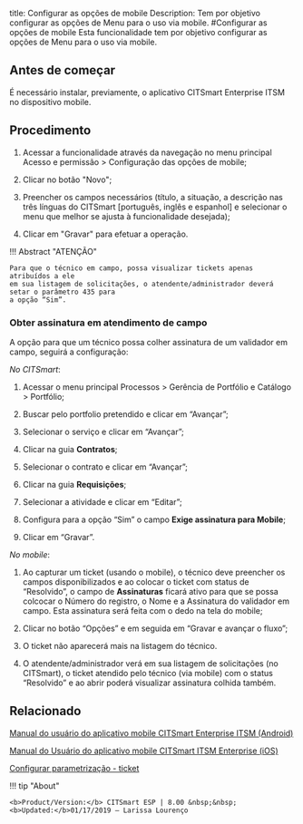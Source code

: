 title: Configurar as opções de mobile
Description: Tem por objetivo configurar as opções de Menu para o uso via mobile. 
#Configurar as opções de mobile
Esta funcionalidade tem por objetivo configurar as opções de Menu para o uso via mobile.

Antes de começar
----------------

É necessário instalar, previamente, o aplicativo CITSmart Enterprise ITSM no
dispositivo mobile.

Procedimento
------------

1.  Acessar a funcionalidade através da navegação no menu principal Acesso e
    permissão \> Configuração das opções de mobile;

2.  Clicar no botão "Novo";

3.  Preencher os campos necessários (título, a situação, a descrição nas três
    línguas do CITSmart [português, inglês e espanhol] e selecionar o menu que
    melhor se ajusta à funcionalidade desejada);

4.  Clicar em "Gravar" para efetuar a operação.


!!! Abstract "ATENÇÃO"

    Para que o técnico em campo, possa visualizar tickets apenas atribuídos a ele
    em sua listagem de solicitações, o atendente/administrador deverá setar o parâmetro 435 para
    a opção “Sim”.

### Obter assinatura em atendimento de campo


A opção para que um técnico possa colher assinatura de um validador em
campo, seguirá a configuração:

*No CITSmart*:

1.  Acessar o menu principal Processos \> Gerência de Portfólio e Catálogo \>
    Portfólio;

2.  Buscar pelo portfolio pretendido e clicar em “Avançar”;

3.  Selecionar o serviço e clicar em “Avançar”;

4.  Clicar na guia **Contratos**;

5.  Selecionar o contrato e clicar em “Avançar”;

6.  Clicar na guia **Requisições**;

7.  Selecionar a atividade e clicar em “Editar”;

8.  Configura para a opção “Sim” o campo **Exige assinatura para Mobile**;

9.  Clicar em “Gravar”.

*No mobile*:

1.  Ao capturar um ticket (usando o mobile), o técnico deve preencher os
    campos disponibilizados e ao colocar o ticket com status de “Resolvido”, o
    campo de **Assinaturas** ficará ativo para que se possa colcocar o Número do
    registro, o Nome e a Assinatura do validador em campo. Esta assinatura será
    feita com o dedo na tela do mobile;

2.  Clicar no botão “Opções” e em seguida em “Gravar e avançar o fluxo”;

3.  O ticket não aparecerá mais na listagem do técnico.

4.  O atendente/administrador verá em sua listagem de solicitações (no CITSmart), o ticket atendido
    pelo técnico (via mobile) com o status “Resolvido” e ao abrir poderá visualizar
    assinatura colhida também.




Relacionado
-----------

[Manual do usuário do aplicativo mobile CITSmart Enterprise ITSM (Android)](/pt-br/citsmart-esp-8/additional-features/mobile-and-field-service/apps/citsmart-app-android.html)

[Manual do Usuário do aplicativo mobile CITSmart ITSM Enterprise (iOS)](/pt-br/citsmart-esp-8/additional-features/mobile-and-field-service/apps/citsmart-app-ios.html)

[Configurar parametrização - ticket](/pt-br/citsmart-esp-8/platform-administration/parameters-list/configure-parametrization-ticket.html)

!!! tip "About"

    <b>Product/Version:</b> CITSmart ESP | 8.00 &nbsp;&nbsp;
    <b>Updated:</b>01/17/2019 – Larissa Lourenço

